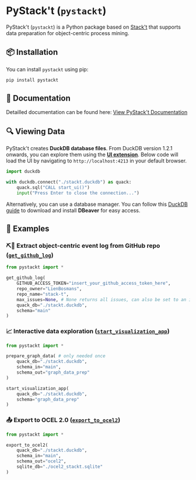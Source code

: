 # PyStack't (`pystackt`)
PyStack't (`pystackt`) is a Python package based on [Stack't](https://github.com/LienBosmans/stack-t) that supports data preparation for object-centric process mining.


## 📦 Installation  
You can install `pystackt` using pip:  

```sh
pip install pystackt
```

## 📖 Documentation  

Detailled documentation can be found here: [View PyStack't Documentation](https://lienbosmans.github.io/pystackt/)

## 🔍 Viewing Data  
PyStack't creates **DuckDB database files**. From DuckDB version 1.2.1 onwards, you can explore them using the [**UI extension**](https://duckdb.org/docs/stable/extensions/ui.html). Below code will load the UI by navigating to `http://localhost:4213` in your default browser.

```python
import duckdb

with duckdb.connect("./stackt.duckdb") as quack:
    quack.sql("CALL start_ui()")
    input("Press Enter to close the connection...")
```

Alternatively, you can use a database manager. You can follow this [DuckDB guide](https://duckdb.org/docs/guides/sql_editors/dbeaver.html) to download and install **DBeaver** for easy access.


## 📝 Examples

### ⛏️🐙 Extract object-centric event log from GitHub repo ([`get_github_log`](docs/extract/get_github_log.md))
```python
from pystackt import *

get_github_log(
    GITHUB_ACCESS_TOKEN="insert_your_github_access_token_here",
    repo_owner="LienBosmans",
    repo_name="stack-t",
    max_issues=None, # None returns all issues, can also be set to an integer to extract a limited data set
    quack_db="./stackt.duckdb",
    schema="main"
)
```

### 📈 Interactive data exploration ([`start_visualization_app`](docs/exploration/interactive_data_visualization_app.md))

```python
from pystackt import *

prepare_graph_data( # only needed once
    quack_db="./stackt.duckdb",
    schema_in="main",
    schema_out="graph_data_prep"
)

start_visualization_app(
    quack_db="./stackt.duckdb",
    schema="graph_data_prep"
)
```

### 📤 Export to OCEL 2.0 ([`export_to_ocel2`](docs/export/export_to_ocel2.md))
```python
from pystackt import *

export_to_ocel2(
    quack_db="./stackt.duckdb",
    schema_in="main",
    schema_out="ocel2",
    sqlite_db="./ocel2_stackt.sqlite"
)
```
